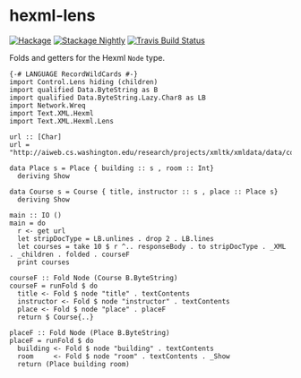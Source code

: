 # hexml-lens
[![Hackage](https://img.shields.io/hackage/v/hexml-lens.svg)](https://hackage.haskell.org/package/hexml-lens)
[![Stackage Nightly](http://stackage.org/package/hexml-lens/badge/nightly)](http://stackage.org/nightly/package/hexml-lens)
[![Travis Build Status](https://travis-ci.org/pepeiborra/hexml-lens.svg)](https://travis-ci.org/pepeiborra/hexml-lens)

Folds and getters for the Hexml `Node` type.
```
{-# LANGUAGE RecordWildCards #-}
import Control.Lens hiding (children)
import qualified Data.ByteString as B
import qualified Data.ByteString.Lazy.Char8 as LB
import Network.Wreq
import Text.XML.Hexml
import Text.XML.Hexml.Lens

url :: [Char]
url = "http://aiweb.cs.washington.edu/research/projects/xmltk/xmldata/data/courses/reed.xml"

data Place s = Place { building :: s , room :: Int}
  deriving Show

data Course s = Course { title, instructor :: s , place :: Place s}
  deriving Show

main :: IO ()
main = do
  r <- get url
  let stripDocType = LB.unlines . drop 2 . LB.lines
  let courses = take 10 $ r ^.. responseBody . to stripDocType . _XML . _children . folded . courseF
  print courses

courseF :: Fold Node (Course B.ByteString)
courseF = runFold $ do
  title <- Fold $ node "title" . textContents
  instructor <- Fold $ node "instructor" . textContents
  place <- Fold $ node "place" . placeF
  return $ Course{..}

placeF :: Fold Node (Place B.ByteString)
placeF = runFold $ do
  building <- Fold $ node "building" . textContents
  room     <- Fold $ node "room" . textContents . _Show
  return (Place building room)
```
